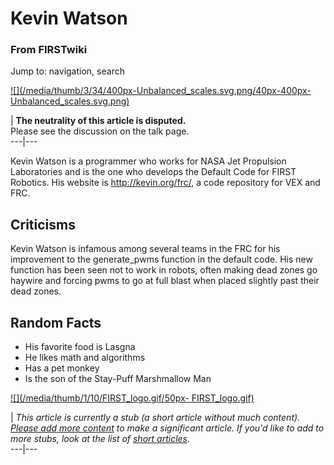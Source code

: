 # Kevin Watson

### From FIRSTwiki

Jump to: navigation, search

[![](/media/thumb/3/34/400px-Unbalanced_scales.svg.png/40px-400px-
Unbalanced_scales.svg.png)](Image:400px-Unbalanced_scales.svg.png
"" )

| **The neutrality of this article is disputed.**  
Please see the discussion on the talk page.  
---|---  
  
  

Kevin Watson is a programmer who works for NASA Jet Propulsion Laboratories
and is the one who develops the Default Code for FIRST Robotics. His website
is <http://kevin.org/frc/>, a code repository for VEX and FRC.


## Criticisms

Kevin Watson is infamous among several teams in the FRC for his improvement to
the generate_pwms function in the default code. His new function has been seen
not to work in robots, often making dead zones go haywire and forcing pwms to
go at full blast when placed slightly past their dead zones.


## Random Facts

  * His favorite food is Lasgna 
  * He likes math and algorithms 
  * Has a pet monkey 
  * Is the son of the Stay-Puff Marshmallow Man 

[![](/media/thumb/1/10/FIRST_logo.gif/50px-
FIRST_logo.gif)](Image:FIRST_logo.gif "" )

|  _This article is currently a stub (a short article without much content).
[Please add more
content](http://www.firstwiki.net/index.php?title=Kevin_Watson&action=edit
"http://www.firstwiki.net/index.php?title=Kevin_Watson&action=edit" ) to make
a significant article. If you'd like to add to more stubs, look at the list of
[short articles](Special:Shortpages "Special:Shortpages" )._  
---|---  
  
